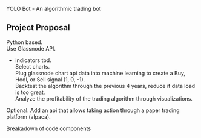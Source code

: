 YOLO Bot - An algorithmic trading bot

## Project Proposal

Python based.  
Use Glassnode API.  
 - indicators tbd.  
Select charts.  
Plug glassnode chart api data into machine learning to create a Buy, Hodl, or Sell signal (1, 0, -1).  
Backtest the algorithm through the previous 4 years, reduce if data load is too great.  
Analyze the profitability of the trading algorithm through visualizations.  
  
Optional: Add an api that allows taking action through a paper trading platform (alpaca).  


Breakadown of code components
